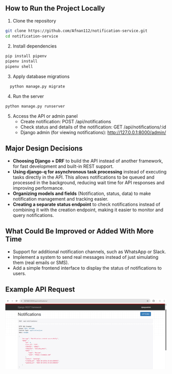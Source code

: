 ## How to Run the Project Locally

1. Clone the repository
```bash
git clone https://github.com/Afnan112/notification-service.git
cd notification-service
```
2. Install dependencies
```bash
pip install pipenv
pipenv install
pipenv shell
```
3. Apply database migrations
 ```bash
   python manage.py migrate
```
4. Run the server
```bash
python manage.py runserver
```
5. Access the API or admin panel
   - Create notification: POST /api/notifications
   - Check status and details of the notification: GET /api/notifications/:id
   - Django admin (for viewing notifications): http://127.0.0.1:8000/admin/

  
  ## Major Design Decisions

- **Choosing Django + DRF** to build the API instead of another framework, for fast development and built-in REST support.  
- **Using django-q for asynchronous task processing** instead of executing tasks directly in the API. This allows notifications to be queued and processed in the background, reducing wait time for API responses and improving performance.  
- **Organizing models and fields** (Notification, status, data) to make notification management and tracking easier.  
- **Creating a separate status endpoint** to check notifications instead of combining it with the creation endpoint, making it easier to monitor and query notifications.  

## What Could Be Improved or Added With More Time

- Support for additional notification channels, such as WhatsApp or Slack.
- Implement a system to send real messages instead of just simulating them (real emails or SMS).
- Add a simple frontend interface to display the status of notifications to users.

## Example API Request
![Create Notification API](create_notification_api.png)

